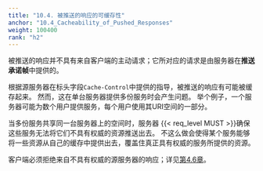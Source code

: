 ```yaml
---
title: "10.4. 被推送的响应的可缓存性"
anchor: "10.4_Cacheability_of_Pushed_Responses"
weight: 100400
rank: "h2"
---
```


被推送的响应并不具有来自客户端的主动请求；它所对应的请求是由服务器在**推送承诺帧**中提供的。

根据源服务器在标头字段`Cache-Control`中提供的指导，被推送的响应有可能被缓存起来。
然而，这在单台服务器提供多份服务时会产生问题。
举个例子，一个服务器可能为数个用户提供服务，每个用户使用其URI空间的一部分。

当多份服务共享同一台服务器上的空间时，服务器 {{< req_level MUST >}}确保这些服务无法将它们不具有权威的资源推送出去。
不这么做会使得某个服务能够将一些资源从自己的缓存中提供出去，覆盖住真正具有权威的服务所提供的资源。

客户端必须拒绝来自不具有权威的源服务器的响应；详见[第4.6章]()。
